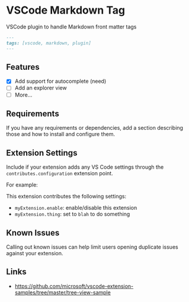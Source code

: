# VSCode Markdown Tag

VSCode plugin to handle Markdown front matter tags

```markdown
---
tags: [vscode, markdown, plugin]
---
```

## Features

- [x] Add support for autocomplete (need)
- [ ] Add an explorer view
- [ ] More...

## Requirements

If you have any requirements or dependencies, add a section describing those and how to install and configure them.

## Extension Settings

Include if your extension adds any VS Code settings through the `contributes.configuration` extension point.

For example:

This extension contributes the following settings:

- `myExtension.enable`: enable/disable this extension
- `myExtension.thing`: set to `blah` to do something

## Known Issues

Calling out known issues can help limit users opening duplicate issues against your extension.

## Links

- https://github.com/microsoft/vscode-extension-samples/tree/master/tree-view-sample